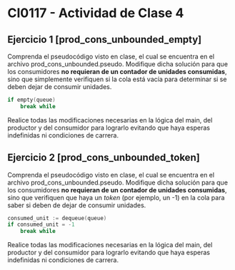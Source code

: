
# CI0117 - Actividad de Clase 4

## Ejercicio 1 [prod_cons_unbounded_empty]

Comprenda el pseudocódigo visto en clase, el cual se encuentra en el archivo prod_cons_unbounded.pseudo. Modifique dicha solución para que los consumidores **no requieran de un contador de unidades consumidas**, sino que simplemente verifiquen si la cola está vacía para determinar si se deben dejar de consumir unidades.

```c
if empty(queue)
	break while
```
Realice todas las modificaciones necesarias en la lógica del main, del productor y del consumidor para lograrlo evitando que haya esperas indefinidas ni condiciones de carrera.


## Ejercicio 2 [prod_cons_unbounded_token]

Comprenda el pseudocódigo visto en clase, el cual se encuentra en el archivo prod_cons_unbounded.pseudo. Modifique dicha solución para que los consumidores **no requieran de un contador de unidades consumidas**, sino que verifiquen que haya un *token* (por ejemplo, un -1) en la cola para saber si deben de dejar de consumir unidades.
```c
consumed_unit := dequeue(queue)
if consumed_unit = -1 
	break while
```
Realice todas las modificaciones necesarias en la lógica del main, del productor y del consumidor para lograrlo evitando que haya esperas indefinidas ni condiciones de carrera.
